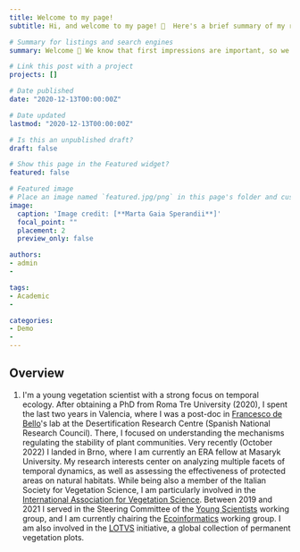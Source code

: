 ```yaml
---
title: Welcome to my page!
subtitle: Hi, and welcome to my page! 🪷  Here's a brief summary of my research interests and activity

# Summary for listings and search engines
summary: Welcome 👋 We know that first impressions are important, so we've populated your new site with some initial content to help you get familiar with everything in no time.

# Link this post with a project
projects: []

# Date published
date: "2020-12-13T00:00:00Z"

# Date updated
lastmod: "2020-12-13T00:00:00Z"

# Is this an unpublished draft?
draft: false

# Show this page in the Featured widget?
featured: false

# Featured image
# Place an image named `featured.jpg/png` in this page's folder and customize its options here.
image:
  caption: 'Image credit: [**Marta Gaia Sperandii**]'
  focal_point: ""
  placement: 2
  preview_only: false

authors:
- admin
-

tags:
- Academic
-

categories:
- Demo
-
---
```


## Overview

1. I'm a young vegetation scientist with a strong focus on temporal ecology. After obtaining a PhD from Roma Tre University (2020), I spent the last two years in Valencia, where I was a post-doc in [Francesco de Bello](https://functionaldiversitylab.com)'s lab at the Desertification Research Centre (Spanish National Research Council). There, I focused on understanding the mechanisms regulating the stability of plant communities. Very recently (October 2022) I landed in Brno, where I am currently an ERA fellow at Masaryk University. My research interests center on analyzing multiple facets of temporal dynamics, as well as assessing the effectiveness of protected areas on natural habitats. While being also a member of the Italian Society for Vegetation Science, I am particularly involved in the [International Association for Vegetation Science](https://www.iavs.org/default.aspx). Between 2019 and 2021 I served in the Steering Committee of the [Young Scientists](https://www.iavs.org/page/working-groups_young-scientists) working group, and I am currently chairing the [Ecoinformatics](https://www.iavs.org/page/working-groups_ecoinformatics) working group. I am also involved in the [LOTVS](https://lotvs.csic.es) initiative, a global collection of permanent vegetation plots. 
